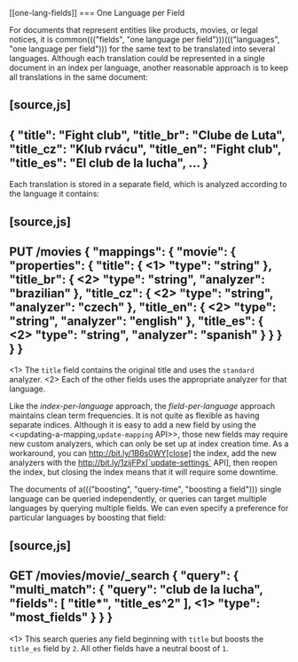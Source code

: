 [[one-lang-fields]]
=== One Language per Field

For documents that represent entities like products, movies, or legal notices, it is common((("fields", "one language per field")))((("languages", "one language per field")))
for the same text to be translated into several languages.  Although each translation
could be represented in a single document in an index per language, another
reasonable approach is to keep all translations in the same document:

[source,js]
--------------------------------------------------
{
   "title":     "Fight club",
   "title_br":  "Clube de Luta",
   "title_cz":  "Klub rvácu",
   "title_en":  "Fight club",
   "title_es":  "El club de la lucha",
   ...
}
--------------------------------------------------

Each translation is stored in a separate field, which is analyzed according
to the language it contains:

[source,js]
--------------------------------------------------
PUT /movies
{
  "mappings": {
    "movie": {
      "properties": {
        "title": { <1>
          "type":       "string"
        },
        "title_br": { <2>
            "type":     "string",
            "analyzer": "brazilian"
        },
        "title_cz": { <2>
            "type":     "string",
            "analyzer": "czech"
        },
        "title_en": { <2>
            "type":     "string",
            "analyzer": "english"
        },
        "title_es": { <2>
            "type":     "string",
            "analyzer": "spanish"
        }
      }
    }
  }
}
--------------------------------------------------
<1> The `title` field contains the original title and uses the
    `standard` analyzer.
<2> Each of the other fields uses the appropriate analyzer for
    that language.

Like the _index-per-language_ approach, the _field-per-language_ approach
maintains clean term frequencies. It is not quite as flexible as having
separate indices.  Although it is easy to add a new field by using the <<updating-a-mapping,`update-mapping` API>>, those new fields may require new
custom analyzers, which can only be set up at index creation time.  As a
workaround, you can http://bit.ly/1B6s0WY[close] the index, add the new
analyzers with the http://bit.ly/1zijFPx[`update-settings` API],
then reopen the index, but closing the index means that it will require some
downtime.

The documents of a((("boosting", "query-time", "boosting a field"))) single language can be queried independently, or queries
can target multiple languages by querying multiple fields.  We can even
specify a preference for particular languages by boosting that field:

[source,js]
--------------------------------------------------
GET /movies/movie/_search
{
    "query": {
        "multi_match": {
            "query":    "club de la lucha",
            "fields": [ "title*", "title_es^2" ], <1>
            "type":     "most_fields"
        }
    }
}
--------------------------------------------------
<1> This search queries any field beginning with `title` but
    boosts the `title_es` field by `2`.  All other fields have
    a neutral boost of `1`.

